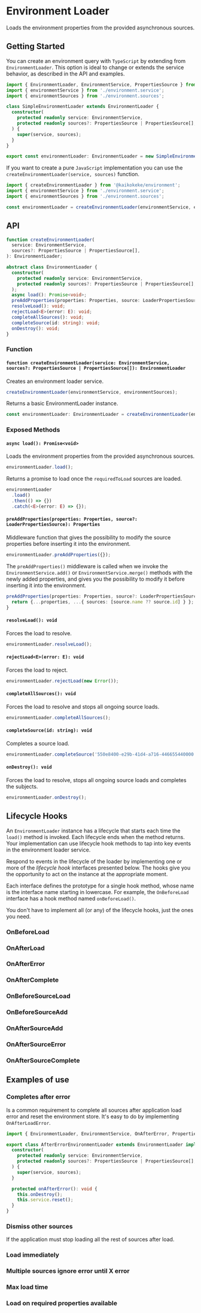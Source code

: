 # Environment Loader

Loads the environment properties from the provided asynchronous sources.

## Getting Started

You can create an environment query with `TypeScript` by extending from `EnvironmentLoader`. This option is ideal to change or extends the service behavior, as described in the API and examples.

```ts
import { EnvironmentLoader, EnvironmentService, PropertiesSource } from '@kaikokeke/environment';
import { environmentService } from './environment.service';
import { environmentSources } from './environment.sources';

class SimpleEnvironmentLoader extends EnvironmentLoader {
  constructor(
    protected readonly service: EnvironmentService,
    protected readonly sources?: PropertiesSource | PropertiesSource[],
  ) {
    super(service, sources);
  }
}

export const environmentLoader: EnvironmentLoader = new SimpleEnvironmentLoader(environmentService, environmentSources);
```

If you want to create a pure `JavaScript` implementation you can use the `createEnvironmentLoader(service, sources)` function.

```js
import { createEnvironmentLoader } from '@kaikokeke/environment';
import { environmentService } from './environment.service';
import { environmentSources } from './environment.sources';

const environmentLoader = createEnvironmentLoader(environmentService, environmentSources);
```

## API

```ts
function createEnvironmentLoader(
  service: EnvironmentService,
  sources?: PropertiesSource | PropertiesSource[],
): EnvironmentLoader;
```

```ts
abstract class EnvironmentLoader {
  constructor(
    protected readonly service: EnvironmentService,
    protected readonly sources?: PropertiesSource | PropertiesSource[],
  );
  async load(): Promise<void>;
  preAddProperties(properties: Properties, source: LoaderPropertiesSource): Properties;
  resolveLoad(): void;
  rejectLoad<E>(error: E): void;
  completeAllSources(): void;
  completeSource(id: string): void;
  onDestroy(): void;
}
```

### Function

#### `function createEnvironmentLoader(service: EnvironmentService, sources?: PropertiesSource | PropertiesSource[]): EnvironmentLoader`

Creates an environment loader service.

```ts
createEnvironmentLoader(environmentService, environmentSources);
```

Returns a basic EnvironmentLoader instance.

```ts
const environmentLoader: EnvironmentLoader = createEnvironmentLoader(environmentService, environmentSources);
```

### Exposed Methods

#### `async load(): Promise<void>`

Loads the environment properties from the provided asynchronous sources.

```ts
environmentLoader.load();
```

Returns a promise to load once the `requiredToLoad` sources are loaded.

```ts
environmentLoader
  .load()
  .then(() => {})
  .catch(<E>(error: E) => {});
```

#### `preAddProperties(properties: Properties, source?: LoaderPropertiesSource): Properties`

Middleware function that gives the possibility to modify the source properties before inserting it into the environment.

```ts
environmentLoader.preAddProperties({});
```

The `preAddProperties()` middleware is called when we invoke the `EnvironmentService.add()` or `EnvironmentService.merge()` methods with the newly added properties, and gives you the possibility to modify it before inserting it into the environment.

```ts
preAddProperties(properties: Properties, source?: LoaderPropertiesSource): Properties {
  return {...properties, ...{ sources: [source.name ?? source.id] } };
}
```

#### `resolveLoad(): void`

Forces the load to resolve.

```ts
environmentLoader.resolveLoad();
```

#### `rejectLoad<E>(error: E): void`

Forces the load to reject.

```ts
environmentLoader.rejectLoad(new Error());
```

#### `completeAllSources(): void`

Forces the load to resolve and stops all ongoing source loads.

```ts
environmentLoader.completeAllSources();
```

#### `completeSource(id: string): void`

Completes a source load.

```ts
environmentLoader.completeSource('550e8400-e29b-41d4-a716-446655440000');
```

#### `onDestroy(): void`

Forces the load to resolve, stops all ongoing source loads and completes the subjects.

```ts
environmentLoader.onDestroy();
```

## Lifecycle Hooks

An `EnvironmentLoader` instance has a lifecycle that starts each time the `load()` method is invoked. Each lifecycle ends when the method returns. Your implementation can use lifecycle hook methods to tap into key events in the environment loader service.

Respond to events in the lifecycle of the loader by implementing one or more of the _lifecycle hook_ interfaces presented below. The hooks give you the opportunity to act on the instance at the appropriate moment.

Each interface defines the prototype for a single hook method, whose name is the interface name starting in lowercase. For example, the `OnBeforeLoad` interface has a hook method named `onBeforeLoad()`.

You don't have to implement all (or any) of the lifecycle hooks, just the ones you need.

### OnBeforeLoad

### OnAfterLoad

### OnAfterError

### OnAfterComplete

### OnBeforeSourceLoad

### OnBeforeSourceAdd

### OnAfterSourceAdd

### OnAfterSourceError

### OnAfterSourceComplete

## Examples of use

### Completes after error

Is a common requirement to complete all sources after application load error and reset the environment store.
It's easy to do by implementing `OnAfterLoadError`.

```ts
import { EnvironmentLoader, EnvironmentService, OnAfterError, PropertiesSource } from '@kaikokeke/environment';

export class AfterErrorEnvironmentLoader extends EnvironmentLoader implements OnAfterError {
  constructor(
    protected readonly service: EnvironmentService,
    protected readonly sources?: PropertiesSource | PropertiesSource[],
  ) {
    super(service, sources);
  }

  protected onAfterError(): void {
    this.onDestroy();
    this.service.reset();
  }
}
```

### Dismiss other sources

If the application must stop loading all the rest of sources after load.

### Load immediately

### Multiple sources ignore error until X error

### Max load time

### Load on required properties available
